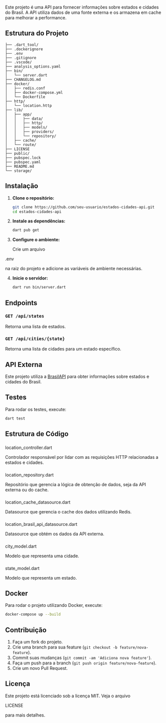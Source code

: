 Este projeto é uma API para fornecer informações sobre estados e cidades do Brasil. A API utiliza dados de uma fonte externa e os armazena em cache para melhorar a performance.

## Estrutura do Projeto

```
├── .dart_tool/
├── .dockerignore
├── .env
├── .gitignore
├── .vscode/
├── analysis_options.yaml
├── bin/
│   └── server.dart
├── CHANGELOG.md
├── docker/
│   ├── redis.conf
│   ├── docker-compose.yml
│   └── Dockerfile
├── http/
│   └── location.http
├── lib/
│   ├── app/
│   │   ├── data/
│   │   ├── http/
│   │   ├── models/
│   │   ├── providers/
│   │   └── repository/
│   ├── cache/
│   └── route/
├── LICENSE
├── public/
├── pubspec.lock
├── pubspec.yaml
├── README.md
└── storage/
```

## Instalação

1. **Clone o repositório:**

    ```sh
    git clone https://github.com/seu-usuario/estados-cidades-api.git
    cd estados-cidades-api
    ```

2. **Instale as dependências:**

    ```sh
    dart pub get
    ```

3. **Configure o ambiente:**

    Crie um arquivo 

.env

 na raiz do projeto e adicione as variáveis de ambiente necessárias.

4. **Inicie o servidor:**

    ```sh
    dart run bin/server.dart
    ```

## Endpoints

### `GET /api/states`

Retorna uma lista de estados.

### `GET /api/cities/{state}`

Retorna uma lista de cidades para um estado específico.

## API Externa

Este projeto utiliza a [BrasilAPI](https://brasilapi.com.br/docs#tag/IBGE/paths/~1ibge~1municipios~1v1~1{siglaUF}?providers=dados-abertos-br,gov,wikipedia/get) para obter informações sobre estados e cidades do Brasil.

## Testes

Para rodar os testes, execute:

```sh
dart test
```

## Estrutura de Código

### 

location_controller.dart



Controlador responsável por lidar com as requisições HTTP relacionadas a estados e cidades.

### 

location_repository.dart



Repositório que gerencia a lógica de obtenção de dados, seja da API externa ou do cache.

### 

location_cache_datasource.dart



Datasource que gerencia o cache dos dados utilizando Redis.

### 

location_brasil_api_datasource.dart



Datasource que obtém os dados da API externa.

### 

city_model.dart



Modelo que representa uma cidade.

### 

state_model.dart



Modelo que representa um estado.

## Docker

Para rodar o projeto utilizando Docker, execute:

```sh
docker-compose up --build
```

## Contribuição

1. Faça um fork do projeto.
2. Crie uma branch para sua feature (`git checkout -b feature/nova-feature`).
3. Commit suas mudanças (`git commit -am 'Adiciona nova feature'`).
4. Faça um push para a branch (`git push origin feature/nova-feature`).
5. Crie um novo Pull Request.

## Licença

Este projeto está licenciado sob a licença MIT. Veja o arquivo 

LICENSE

 para mais detalhes.
